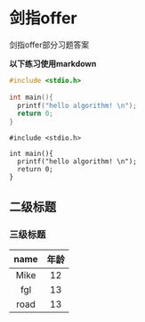 # 剑指offer
剑指offer部分习题答案

**以下练习使用markdown**

```C++
#include <stdio.h>
    
int main(){
  printf("hello algorithm! \n");
  return 0;
}
```
    
    #include <stdio.h>
    
    int main(){
      printf("hello algorithm! \n");
      return 0;
    }
    
## 二级标题
### 三级标题

|name      | 年龄    |
|:--------:|:--------:
|Mike      |12  |
|fgl       | 13 |
|road      | 13 |
